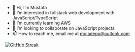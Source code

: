 - 👋 Hi, I’m Mustafa
- 👀 I’m interested in fullstack web development with JavaScript/TypeScript
- 🌱 I’m currently learning AWS
- 💞️ I’m looking to collaborate on JavaScript projects
- 📫 How to reach me, email me at moladepo@outlook.com

<!---
mistyjack/mistyjack is a ✨ special ✨ repository because its `README.md` (this file) appears on your GitHub profile.
You can click the Preview link to take a look at your changes.
--->

[![GitHub Streak](https://github-readme-streak-stats.herokuapp.com?user=mistyjack)](https://git.io/streak-stats)
